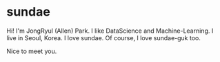 # sundae

Hi! I'm JongRyul (Allen) Park.
I like DataScience and Machine-Learning.
I live in Seoul, Korea.
I love sundae. Of course, I love sundae-guk too.

Nice to meet you.